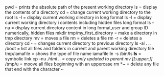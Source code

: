 pwd = prints the absolute path of the present working directory
ls = display the contents of a directory
cd = change current working directory to the root
ls -l = display current working directory in long format
ls -l = display current working directory i contents including hidden files long format
ls - na = display current directory content in long format,user and group ID numerically, hidden files
mkdir tmp/my_first_directory = make a directory in tmp directory
mv = moves a file
rm = deletes a file
rm -r = deletes a directory
cd - = changes current directory to previous directory
ls -al . .. /boot = list all files and folders in current and parent working directory
file tmp/iamafile = shows the type of file name iamafile
ln -s /bin/ls __ls__ = symbolic link
cp -nu *.html .. = copy only updated to parent
mv [[:upper:]]* /tmp/u = moove all files beginning with an uppercase
rm *~ = delete any file that end with the character ~
